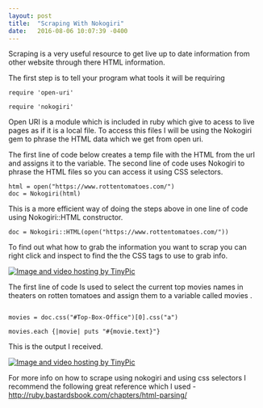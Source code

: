 ```yaml
---
layout: post
title:  "Scraping With Nokogiri"
date:   2016-08-06 10:07:39 -0400
---
```




Scraping is a very useful resource to get live up to date information from other website through there HTML information.

The first step is to tell your program what tools it will be requiring 

```
require 'open-uri'

require 'nokogiri'
```

Open URI is a module which is included in ruby which give to acess to live pages as if it is a local file.
To access this files I will be using the Nokogiri gem to phrase the HTML data which we get from open uri.

The first line of code below creates a temp file with the HTML from the url and assigns it to the variable.
The second line of code uses Nokogiri to phrase the HTML files so you can access it using CSS selectors.

```
html = open("https://www.rottentomatoes.com/")
doc = Nokogiri(html)
```

This is a more efficient way of doing the steps above in one line of code using  Nokogiri::HTML constructor.

```
doc = Nokogiri::HTML(open("https://www.rottentomatoes.com/"))
```

To find out what how to grab the information you want to scrap you can right click and inspect to find the the CSS tags to use to grab info.

<a href="http://tinypic.com?ref=344ckkk" target="_blank"><img src="http://i66.tinypic.com/344ckkk.png" border="0" alt="Image and video hosting by TinyPic"></a>

The first line of code Is used to select the current top movies names in theaters on rotten tomatoes and assign them to a variable called movies .

```

movies = doc.css("#Top-Box-Office")[0].css("a")

movies.each {|movie| puts "#{movie.text}"}

```

This is the output I received.

<a href="http://tinypic.com?ref=dm7gd3" target="_blank"><img src="http://i64.tinypic.com/dm7gd3.png" border="0" alt="Image and video hosting by TinyPic"></a>


For more info on how to scrape using nokogiri and using css selectors I recommend the following great reference which I used  -http://ruby.bastardsbook.com/chapters/html-parsing/










